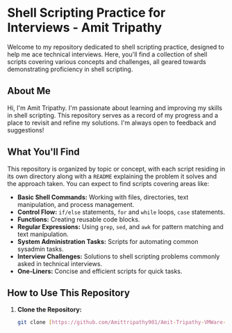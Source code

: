 # Shell Scripting Practice for Interviews - Amit Tripathy

Welcome to my repository dedicated to shell scripting practice, designed to help me ace technical interviews.  Here, you'll find a collection of shell scripts covering various concepts and challenges, all geared towards demonstrating proficiency in shell scripting.

## About Me

Hi, I'm Amit Tripathy. I'm passionate about learning and improving my skills in shell scripting. This repository serves as a record of my progress and a place to revisit and refine my solutions. I'm always open to feedback and suggestions!

## What You'll Find

This repository is organized by topic or concept, with each script residing in its own directory along with a `README` explaining the problem it solves and the approach taken.  You can expect to find scripts covering areas like:

* **Basic Shell Commands:**  Working with files, directories, text manipulation, and process management.
* **Control Flow:**  `if/else` statements, `for` and `while` loops, `case` statements.
* **Functions:** Creating reusable code blocks.
* **Regular Expressions:**  Using `grep`, `sed`, and `awk` for pattern matching and text manipulation.
* **System Administration Tasks:**  Scripts for automating common sysadmin tasks.
* **Interview Challenges:** Solutions to shell scripting problems commonly asked in technical interviews.
* **One-Liners:** Concise and efficient scripts for quick tasks.

## How to Use This Repository

1. **Clone the Repository:**
   ```bash
   git clone [https://github.com/Amittripathy901/Amit-Tripathy-VMWare-Ubuntu-Machine.git](https://www.google.com/search?q=https://github.com/Amittripathy901/Amit-Tripathy-VMWare-Ubuntu-Machine.git)
